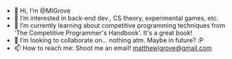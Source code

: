 - 👋 Hi, I’m @MIGrove
- 👀 I’m interested in back-end dev., CS theory, experimental games, etc.
- 🌱 I’m currently learning about competitive programming techniques from 'The Competitive Programmer's Handbook'. It's a great book!
- 💞️ I’m looking to collaborate on... nothing atm. Maybe in future? :P
- 📫 How to reach me: Shoot me an email! matthewigrove@gmail.com

<!---
MIGrove/MIGrove is a ✨ special ✨ repository because its `README.md` (this file) appears on your GitHub profile.
You can click the Preview link to take a look at your changes.
--->
